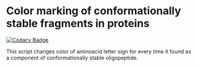 # Сolor marking of conformationally stable fragments in proteins

[![Codacy Badge](https://api.codacy.com/project/badge/Grade/e8b07c0d7ea649c18761b9a308ddb154)](https://app.codacy.com/app/elaygall/Conf_Stable_Pepts?utm_source=github.com&utm_medium=referral&utm_content=elaygall/Conf_Stable_Pepts&utm_campaign=Badge_Grade_Dashboard)

This script changes color of aminoacid letter sign for every time it found as a component of conformationally stable oligopeptide.
